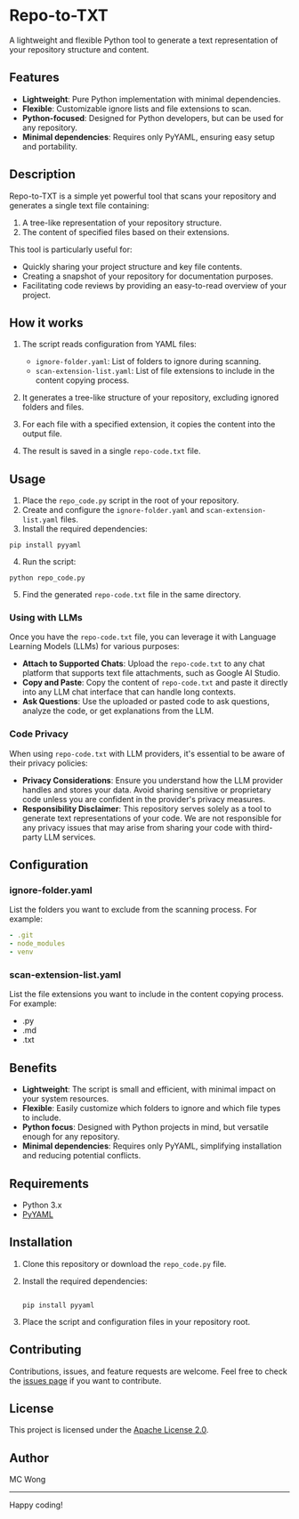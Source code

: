 # Repo-to-TXT

A lightweight and flexible Python tool to generate a text representation of your repository structure and content.

## Features

- **Lightweight**: Pure Python implementation with minimal dependencies.
- **Flexible**: Customizable ignore lists and file extensions to scan.
- **Python-focused**: Designed for Python developers, but can be used for any repository.
- **Minimal dependencies**: Requires only PyYAML, ensuring easy setup and portability.

## Description

Repo-to-TXT is a simple yet powerful tool that scans your repository and generates a single text file containing:

1. A tree-like representation of your repository structure.
2. The content of specified files based on their extensions.

This tool is particularly useful for:

- Quickly sharing your project structure and key file contents.
- Creating a snapshot of your repository for documentation purposes.
- Facilitating code reviews by providing an easy-to-read overview of your project.

## How it works

1. The script reads configuration from YAML files:
   - `ignore-folder.yaml`: List of folders to ignore during scanning.
   - `scan-extension-list.yaml`: List of file extensions to include in the content copying process.

2. It generates a tree-like structure of your repository, excluding ignored folders and files.

3. For each file with a specified extension, it copies the content into the output file.

4. The result is saved in a single `repo-code.txt` file.

## Usage

1. Place the `repo_code.py` script in the root of your repository.
2. Create and configure the `ignore-folder.yaml` and `scan-extension-list.yaml` files.
3. Install the required dependencies:

```
pip install pyyaml
```


4. Run the script:
```
python repo_code.py
```


5. Find the generated `repo-code.txt` file in the same directory.

### **Using with LLMs**

Once you have the `repo-code.txt` file, you can leverage it with Language Learning Models (LLMs) for various purposes:

- **Attach to Supported Chats**: Upload the `repo-code.txt` to any chat platform that supports text file attachments, such as Google AI Studio.
- **Copy and Paste**: Copy the content of `repo-code.txt` and paste it directly into any LLM chat interface that can handle long contexts.
- **Ask Questions**: Use the uploaded or pasted code to ask questions, analyze the code, or get explanations from the LLM.

### **Code Privacy**

When using `repo-code.txt` with LLM providers, it's essential to be aware of their privacy policies:

- **Privacy Considerations**: Ensure you understand how the LLM provider handles and stores your data. Avoid sharing sensitive or proprietary code unless you are confident in the provider's privacy measures.
- **Responsibility Disclaimer**: This repository serves solely as a tool to generate text representations of your code. We are not responsible for any privacy issues that may arise from sharing your code with third-party LLM services.

## Configuration

### ignore-folder.yaml

List the folders you want to exclude from the scanning process. For example:

```yaml
- .git
- node_modules
- venv
```


### scan-extension-list.yaml 

List the file extensions you want to include in the content copying process. For example:
- .py
- .md
- .txt



## **Benefits**

- **Lightweight**: The script is small and efficient, with minimal impact on your system resources.
- **Flexible**: Easily customize which folders to ignore and which file types to include.
- **Python focus**: Designed with Python projects in mind, but versatile enough for any repository.
- **Minimal dependencies**: Requires only PyYAML, simplifying installation and reducing potential conflicts.

## **Requirements**

- Python 3.x
- [PyYAML](https://pyyaml.org/) 

## **Installation**

1. Clone this repository or download the `repo_code.py` file.
2. Install the required dependencies:
    
    ```
    
    pip install pyyaml
    
    ```
    
3. Place the script and configuration files in your repository root.

## **Contributing**

Contributions, issues, and feature requests are welcome. Feel free to check the [issues page](https://github.com/yourusername/repo-to-txt/issues) if you want to contribute.

## **License**

This project is licensed under the [Apache License 2.0](https://opensource.org/licenses/Apache-2.0).

## **Author**

MC Wong

---

Happy coding!